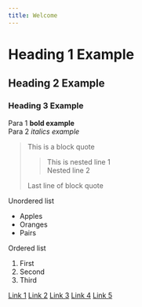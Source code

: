 ```yaml
---
title: Welcome
---
```

# Heading 1 Example
## Heading 2 Example
### Heading 3 Example
Para 1 **bold example**\
Para 2 *italics example*
> This is a block quote
> > This is nested line 1\
> > Nested line 2
> > 
> Last line of block quote
> 

Unordered list
* Apples
* Oranges
* Pairs

Ordered list
1. First
2. Second
3. Third

[Link 1](/link1)
[Link 2](/link2)
[Link 3](/link3)
[Link 4](/link4)
[Link 5](/link5)
